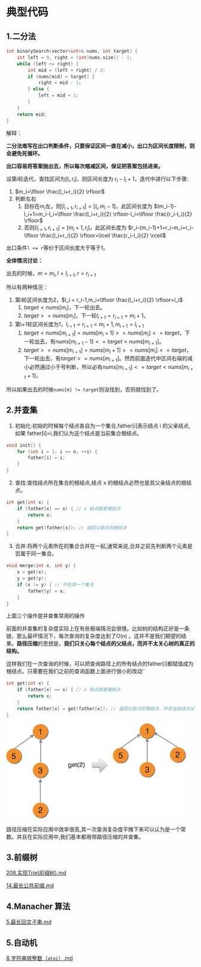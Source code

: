 # 典型代码

## 1.二分法

```c++
int binarySearch(vector<int>& nums, int target) {
    int left = 0, right = (int)nums.size() - 1;
    while (left <= right) {
        int mid = (left + right) / 2;
        if (nums[mid] > target) {
            right = mid - 1;
        } else {
            left = mid + 1;
        }
    }
    return mid;
}
```

解释：

**二分法难写在出口判断条件，只要保证区间一直在减小，出口为区间长度限制，则会避免死循环。**

**出口容易将答案抛出去，所以每次缩减区间，保证把答案包括进来。**



设第$i$轮迭代，查找区间为$[l_i,r_i]$，则区间长度为 $r_i-l_i+1$，迭代中进行以下步骤:

1. $m_i=\lfloor \frac{l_i+r_i}{2} \rfloor$
2. 判断左右
   1. 目标在$m_i$左，则$[l_{i+1},r_{i+1}]=[l_i,m_i-1]$，此区间长度为 $(m_i-1)-l_i+1=m_i-l_i=\lfloor \frac{l_i+r_i}{2} \rfloor-l_i=\lfloor \frac{r_i-l_i}{2} \rfloor$
   2. 否则$[l_{i+1},r_{i+1}]=[m_i+1,r_i]$，此区间长度为 $r_i-(m_i-1)+1=r_i-m_i=r_i-\lfloor \frac{l_i+r_i}{2} \rfloor=\lceil \frac{r_i-l_i}{2} \rceil$

出口条件`l <= r`等价于区间长度大于等于1。



**全体情况讨论：**

出去的时候，$m=m_i,l = l_{i+1},r = r_{i+1}$

所以有两种情况：

1. 第i轮区间长度为2，$l_i = r_i-1,m_i=\lfloor \frac{l_i+r_i}{2} \rfloor=l_i$
   1. $target<nums[m_i]$，下一轮出去。
   2. $target>=nums[m_i]$，下一轮$l_{i+1}=r_{i+1}=m_i+1$。
2. 第i+1轮区间长度为1，$l_{i+1}=r_{i+1}=m_i+1,m_{i+1}=l_{i+1}$
   1. $target<nums[m_{i+1}]=nums[m_i+1]>=nums[m_i]<=target$，下一轮出去，有$nums[m_{i+1}-1]<=target<nums[m_{i+1}]$。
   2. $target>=nums[m_{i+1}]=nums[m_i+1]>=nums[m_i]<=target$，下一轮出去，有$target>=nums[m_{i+1}]$。然而前面迭代中区间右端的减小必然通过小于号判断，所以必有$nums[m_{i+1}]<=target<nums[m_{i+1}+1]$。

所以如果出去的时候`nums[m] != target`则没找到，否则就找到了。

## 2.并查集

1) 初始化:初始的时候每个结点各自为一个集合,father[i]表示结点 i 的父亲结点,如果 father[i]=i,我们认为这个结点是当前集合根结点。

```cpp
void init() {
    for (int i = 1; i <= n; ++i) {
        father[i] = i;
    }
}
```

2) 查找:查找结点所在集合的根结点,结点 x 的根结点必然也是其父亲结点的根结点。

```cpp
int get(int x) {
    if (father[x] == x) { // x 结点就是根结点
        return x; 
    }
    return get(father[x]); // 返回父结点的根结点
}
```

3) 合并:将两个元素所在的集合合并在一起,通常来说,合并之前先判断两个元素是否属于同一集合。

```cpp
void merge(int x, int y) {
    x = get(x);
    y = get(y);
    if (x != y) { // 不在同一个集合
        father[y] = x;
    }
}
```

上面三个操作是并查集常用的操作

前面的并查集的复杂度实际上在有些极端情况会很慢。比如树的结构正好是一条链，那么最坏情况下，每次查询的复杂度达到了O(n) 。这并不是我们期望的结果。**路径压缩**的思想是，**我们只关心每个结点的父结点，而并不太关心树的真正的结构。**

这样我们在一次查询的时候，可以把查询路径上的所有结点的father[i]都赋值成为根结点。只需要在我们之前的查询函数上面进行很小的改动``

```cpp
int get(int x) {
    if (father[x] == x) { // x 结点就是根结点
        return x; 
    }
    return father[x] = get(father[x]); // 返回父结点的根结点，并另当前结点父结点直接为根结点
}
```

![img](assets/20180609171300274-1618367651255)

路径压缩在实际应用中效率很高,其一次查询复杂度平摊下来可以认为是一个常数。并且在实际应用中,我们基本都用带路径压缩的并查集。

## 3.前缀树

[208.实现Trie(前缀树).md](208.实现Trie(前缀树).md)

 [14.最长公共前缀.md](14.最长公共前缀.md) 

## 4.Manacher 算法

 [5.最长回文子串.md](5.最长回文子串.md) 

## 5.自动机

 [8.字符串转整数（`atoi`）.md](8.字符串转整数（`atoi`）.md)